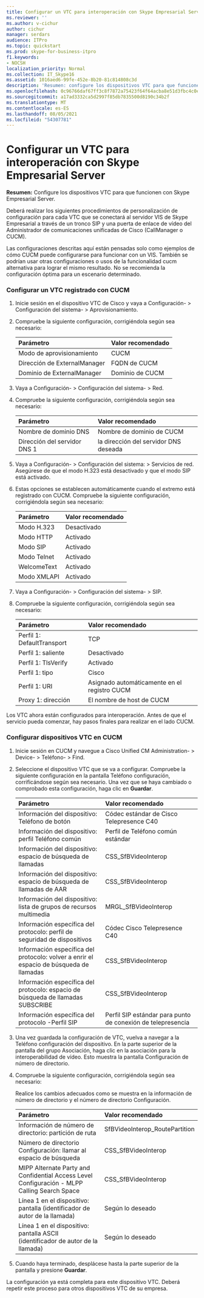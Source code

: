 ```yaml
---
title: Configurar un VTC para interoperación con Skype Empresarial Server
ms.reviewer: ''
ms.author: v-cichur
author: cichur
manager: serdars
audience: ITPro
ms.topic: quickstart
ms.prod: skype-for-business-itpro
f1.keywords:
- NOCSH
localization_priority: Normal
ms.collection: IT_Skype16
ms.assetid: 1016aed6-99fe-452e-8b20-81c814808c3d
description: 'Resumen: configure los dispositivos VTC para que funcionen con Skype Empresarial Server.'
ms.openlocfilehash: 0c96766daf67ff3c8f7872a75423f64f64acba8e51d3fbc4c0edef841cc529e6
ms.sourcegitcommit: a17ad3332ca5d2997f85db7835500d8190c34b2f
ms.translationtype: MT
ms.contentlocale: es-ES
ms.lasthandoff: 08/05/2021
ms.locfileid: "54307781"
---
```

# <a name="configure-a-vtc-for-interoperation-with-skype-for-business-server"></a>Configurar un VTC para interoperación con Skype Empresarial Server
 
**Resumen:** Configure los dispositivos VTC para que funcionen con Skype Empresarial Server.
  
Deberá realizar los siguientes procedimientos de personalización de configuración para cada VTC que se conectará al servidor VIS de Skype Empresarial a través de un tronco SIP y una puerta de enlace de vídeo del Administrador de comunicaciones unificadas de Cisco (CallManager o CUCM).
  
Las configuraciones descritas aquí están pensadas solo como ejemplos de cómo CUCM puede configurarse para funcionar con un VIS. También se podrían usar otras configuraciones o usos de la funcionalidad cucm alternativa para lograr el mismo resultado. No se recomienda la configuración óptima para un escenario determinado.
  
### <a name="configure-a-vtc-registered-with-cucm"></a>Configurar un VTC registrado con CUCM

1. Inicie sesión en el dispositivo VTC de Cisco y vaya a Configuración- \> Configuración del sistema- \> Aprovisionamiento.
    
2. Compruebe la siguiente configuración, corrigiéndola según sea necesario: 
    
   |**Parámetro**|**Valor recomendado**|
   |:-----|:-----|
   |Modo de aprovisionamiento  <br/> | CUCM <br/> |
   |Dirección de ExternalManager  <br/> | FQDN de CUCM <br/> |
   | Dominio de ExternalManager <br/> |Dominio de CUCM  <br/> |
   
3. Vaya a Configuración- \> Configuración del sistema- \> Red.
    
4. Compruebe la siguiente configuración, corrigiéndola según sea necesario: 
    
   |**Parámetro**|**Valor recomendado**|
   |:-----|:-----|
   |Nombre de dominio DNS  <br/> | Nombre de dominio de CUCM <br/> |
   |Dirección del servidor DNS 1  <br/> | la dirección del servidor DNS deseada <br/> |
   
5. Vaya a Configuración- \> Configuración del sistema: \> Servicios de red. Asegúrese de que el modo H.323 está desactivado y que el modo SIP está activado. 
    
6. Estas opciones se establecen automáticamente cuando el extremo está registrado con CUCM. Compruebe la siguiente configuración, corrigiéndola según sea necesario: 
    
   |**Parámetro**|**Valor recomendado**|
   |:-----|:-----|
   |Modo H.323  <br/> | Desactivado <br/> |
   |Modo HTTP  <br/> | Activado <br/> |
   | Modo SIP <br/> | Activado <br/> |
   |Modo Telnet  <br/> | Activado <br/> |
   |WelcomeText  <br/> | Activado <br/> |
   |Modo XMLAPI  <br/> | Activado <br/> |
   
7. Vaya a Configuración- \> Configuración del sistema- \> SIP.
    
8. Compruebe la siguiente configuración, corrigiéndola según sea necesario: 
    
   |**Parámetro**|**Valor recomendado**|
   |:-----|:-----|
   |Perfil 1: DefaultTransport  <br/> | TCP <br/> |
   |Perfil 1: saliente  <br/> | Desactivado <br/> |
   |Perfil 1: TlsVerify  <br/> | Activado <br/> |
   |Perfil 1: tipo  <br/> | Cisco <br/> |
   |Perfil 1: URI  <br/> | Asignado automáticamente en el registro CUCM <br/> |
   |Proxy 1: dirección  <br/> |El nombre de host de CUCM  <br/> |
   
Los VTC ahora están configurados para interoperación. Antes de que el servicio pueda comenzar, hay pasos finales para realizar en el lado CUCM.
### <a name="configure-vtc-devices-on-cucm"></a>Configurar dispositivos VTC en CUCM

1. Inicie sesión en CUCM y navegue a Cisco Unified CM Administration- \> Device- \> Teléfono- \> Find. 
    
2. Seleccione el dispositivo VTC que se va a configurar. Compruebe la siguiente configuración en la pantalla Teléfono configuración, corrificándose según sea necesario. Una vez que se haya cambiado o comprobado esta configuración, haga clic en **Guardar**.
    
   |**Parámetro**|**Valor recomendado**|
   |:-----|:-----|
   |Información del dispositivo: Teléfono de botón  <br/> | Códec estándar de Cisco Telepresence C40 <br/> |
   |Información del dispositivo: perfil Teléfono común  <br/> | Perfil de Teléfono común estándar <br/> |
   |Información del dispositivo: espacio de búsqueda de llamadas  <br/> | CSS_SfBVideoInterop <br/> |
   |Información del dispositivo: espacio de búsqueda de llamadas de AAR  <br/> | CSS_SfBVideoInterop <br/> |
   |Información del dispositivo: lista de grupos de recursos multimedia  <br/> | MRGL_SfBVideoInterop <br/> |
   |Información específica del protocolo: perfil de seguridad de dispositivos  <br/> | Códec Cisco Telepresence C40 <br/> |
   |Información específica del protocolo: volver a enrir el espacio de búsqueda de llamadas  <br/> | CSS_SfBVideoInterop <br/> |
   |Información específica del protocolo: espacio de búsqueda de llamadas SUBSCRIBE  <br/> | CSS_SfBVideoInterop <br/> |
   |Información específica del protocolo -Perfil SIP  <br/> | Perfil SIP estándar para punto de conexión de telepresencia <br/> |
   
3. Una vez guardada la configuración de VTC, vuelva a navegar a la Teléfono configuración del dispositivo. En la parte superior de la pantalla del grupo Asociación, haga clic en la asociación para la interoperabilidad de vídeo. Esto muestra la pantalla Configuración de número de directorio. 
    
4. Compruebe la siguiente configuración, corrigiéndola según sea necesario: 
    
    Realice los cambios adecuados como se muestra en la información de número de directorio y el número de directorio Configuración.
    
   |**Parámetro**|**Valor recomendado**|
   |:-----|:-----|
   | Información de número de directorio: partición de ruta <br/> | SfBVideoInterop_RoutePartition <br/> |
   |Número de directorio Configuración: llamar al espacio de búsqueda  <br/> | CSS_SfBVideoInterop <br/> |
   |MlPP Alternate Party and Confidential Access Level Configuración - MLPP Calling Search Space  <br/> | CSS_SfBVideoInterop <br/> |
   |Línea 1 en el dispositivo: pantalla (identificador de autor de la llamada)  <br/> | Según lo deseado <br/> |
   |Línea 1 en el dispositivo: pantalla ASCII (identificador de autor de la llamada)  <br/> | Según lo deseado <br/> |
   
5. Cuando haya terminado, desplácese hasta la parte superior de la pantalla y presione **Guardar**. 
    
La configuración ya está completa para este dispositivo VTC. Deberá repetir este proceso para otros dispositivos VTC de su empresa.

